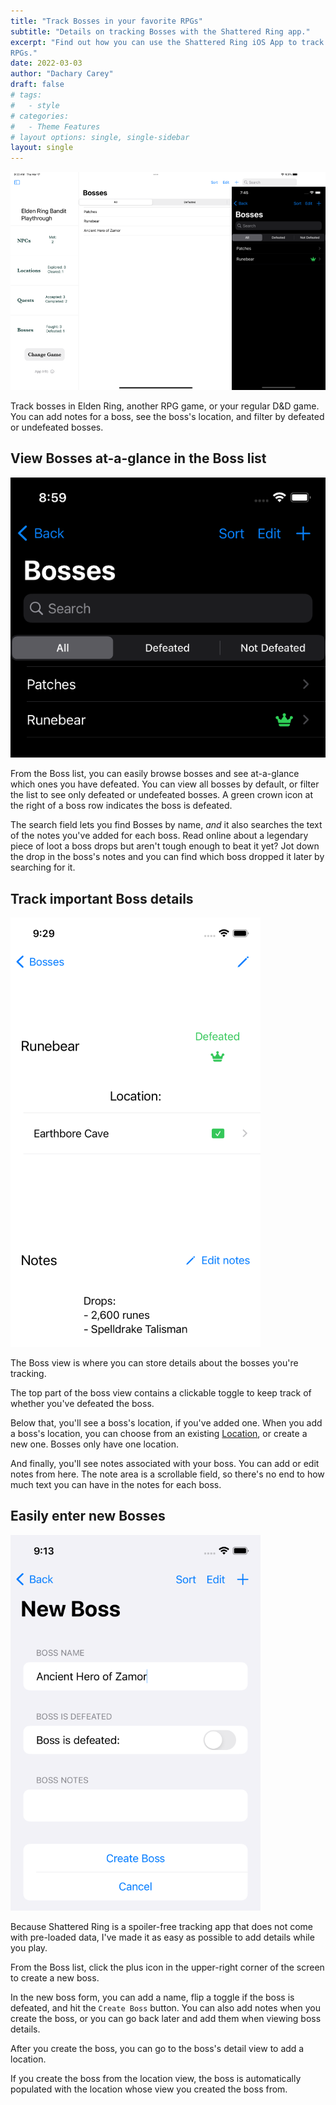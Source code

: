 ```yaml
---
title: "Track Bosses in your favorite RPGs"
subtitle: "Details on tracking Bosses with the Shattered Ring app."
excerpt: "Find out how you can use the Shattered Ring iOS App to track Bosses in your favorite
RPGs."
date: 2022-03-03
author: "Dachary Carey"
draft: false
# tags:
#   - style
# categories:
#   - Theme Features
# layout options: single, single-sidebar
layout: single
---
```


![Screenshot of Boss list on Shattered Ring app, iPad & iPhone](featured.png)

Track bosses in Elden Ring, another RPG game, or your regular D&D game. You 
can add notes for a boss, see the boss's location, and filter by 
defeated or undefeated bosses.

## View Bosses at-a-glance in the Boss list

![Screenshot of Boss list on Shattered Ring app, iPhone](boss-list-dark-mode-simulator-cropped.png)

From the Boss list, you can easily browse bosses and see at-a-glance which ones
you have defeated. You can view all bosses by default, or filter the list to see 
only defeated or undefeated bosses. A green crown icon at the right of a boss row 
indicates the boss is defeated.

The search field lets you find Bosses by name, _and_ it also searches the text of the 
notes you've added for each boss. Read online about a legendary piece of loot a boss
drops but aren't tough enough to beat it yet? Jot down the drop in the boss's notes
and you can find which boss dropped it later by searching for it.

## Track important Boss details

![Screenshot of Boss details on Shattered Ring app, iPhone](boss-detail-light-mode-simulator-cropped.png)

The Boss view is where you can store details about the bosses you're tracking. 

The top part of the boss view contains a clickable toggle to keep track of whether you've defeated the boss.

Below that, you'll see a boss's location, if you've added one. When you add a boss's location, you can 
choose from an existing [Location](/app/track-locations/), or create a new one. Bosses only have one location.

And finally, you'll see notes associated with your boss. You can add or edit notes from here. 
The note area is a scrollable field, so there's no end to how much text you can have in the notes 
for each boss.

## Easily enter new Bosses

![Screenshot of form to create a new Boss on Shattered Ring app, iPhone](new-boss-light-mode-simulator-cropped.png)

Because Shattered Ring is a spoiler-free tracking app that does not come with pre-loaded data,
I've made it as easy as possible to add details while you play.

From the Boss list, click the plus icon in the upper-right corner of the screen to create a new boss. 

In the new boss form, you can add a name, flip a toggle if the boss is defeated, and hit the `Create Boss` button. You can also add notes when you create the boss, or you can go back later and add them when viewing boss details.

After you create the boss, you can go to the boss's detail view to add a location.

If you create the boss from the location view, the boss is automatically populated with the location whose view you created the boss from.